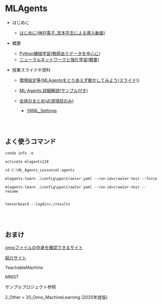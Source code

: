 # MLAgents
- はじめに
  - [はじめに(神戸電子_宮本先生による導入動画)](https://drive.google.com/file/d/1YiVMleM__0kqXRKBs5UO9bq2N7a0mhYO/view?usp=drive_link)

- 概要
  - <a href="https://drive.google.com/drive/folders/1Pwr0G_I46uJpsPWQFGAk6pymbJDx_hR_" target="_blank">Python機械学習(教師ありデータを中心に)</a>
  - [ニューラルネットワークと強化学習(概要)](3_7_NN_RL.md)

- 授業スライドや資料  
  -  <a href="https://drive.google.com/drive/folders/1Qxd4PeikBb7pztRt8RDlirOxi1tCofYk" target="_blank">環境設定等(MLAgentsをとりあえず動かしてみよう(スライド))</a>

  - <u><a href="Textbook/0.md">ML-Agents 詳細解説(サンプル付き)</a></u>

  - [全体のまとめ(必須項目のみ)](3_ALL.md)
     + [YAML_Settings](3_YAML_Settings.md)




<br>

<br>

## よく使うコマンド

```
conda info -e

activate mlagents110

cd C:\ML_Agents_Lesson\ml-agents

mlagents-learn .\config\ppo\Crawler.yaml --run-id=crawler-test --force

mlagents-learn .\config\ppo\Crawler.yaml --run-id=crawler-test --resume


tensorboard --logdir=./results
```



<br>

<br>


## おまけ

<a href="https://netron.app/" target="_blank">onnxファイルの中身を確認できるサイト</a>

<a href="https://developer.mamezou-tech.com/blogs/2023/02/06/ml-model-visualizer-netron/" target="_blank">紹介サイト</a>


TeachableMachine

MNIST

サンプルプロジェクト参照

2_Other > 20_Onnx_MachineLearning
(2025年度版)

